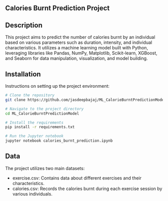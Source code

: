 ## Calories Burnt Prediction Project

## Description
This project aims to predict the number of calories burnt by an individual based on various parameters such as duration, intensity, and individual characteristics. It utilizes a machine learning model built with Python, leveraging libraries like Pandas, NumPy, Matplotlib, Scikit-learn, XGBoost, and Seaborn for data manipulation, visualization, and model building.


## Installation

Instructions on setting up the project environment:


```bash
# Clone the repository
git clone https://github.com/jasdeepbajaj/ML_CalorieBurntPredictionModel.git

# Navigate to the project directory
cd ML_CalorieBurntPredictionModel

# Install the requirements
pip install -r requirements.txt

# Run the Jupyter notebook
jupyter notebook calories_burnt_prediction.ipynb
```
## Data

The project utilizes two main datasets:

- exercise.csv: Contains data about different exercises and their characteristics.
- calories.csv: Records the calories burnt during each exercise session by various individuals.